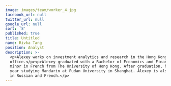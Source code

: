 ```yaml
---
image: images/team/worker_4.jpg
facebook_url: null
twitter_url: null
google_url: null
sort: '8'
published: true
title: Untitled
name: Rivka Tang
position: Analyst
description: >-
  <p>Alexey works on investment analytics and research in the Hong Kong
  office.</p><p>Alexey graduated with a Bachelor of Economics and Finance with a
  minor in French from The University of Hong Kong. After graduation, he spent a
  year studying Mandarin at Fudan University in Shanghai. Alexey is also fluent
  in Russian and French.</p>
---
```


